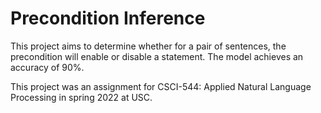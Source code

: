 # Precondition Inference

This project aims to determine whether for a pair of sentences, the precondition will enable or disable a statement.
The model achieves an accuracy of 90%.

This project was an assignment for CSCI-544: Applied Natural Language Processing in spring 2022 at USC.